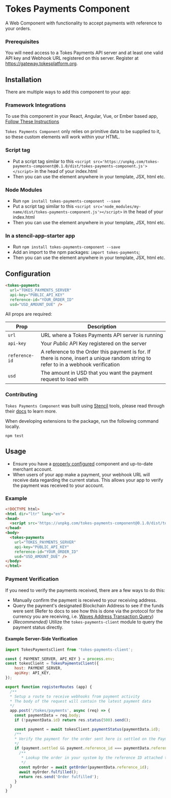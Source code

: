 # Tokes Payments Component
A Web Component with functionality to accept payments with reference to your orders.

### Prerequisites
You will need access to a Tokes Payments API server and at least one valid API key and Webhook URL registered on this server. Register at https://gateway.tokesplatform.org.

## Installation
There are multiple ways to add this component to your app:

### Framework Integrations
To use this component in your React, Angular, Vue, or Ember based app, [Follow These Instructions](https://stenciljs.com/docs/overview)

`Tokes Payments Component` only relies on primitive data to be supplied to it, so these custom elements will work within your HTML.

### Script tag
- Put a script tag similar to this `<script src='https://unpkg.com/tokes-payments-component@0.1.0/dist/tokes-payments-component.js'></script>` in the head of your index.html
- Then you can use the element anywhere in your template, JSX, html etc.

### Node Modules
- Run `npm install tokes-payments-component --save`
- Put a script tag similar to this `<script src='node_modules/my-name/dist/tokes-payments-component.js'></script>` in the head of your index.html
- Then you can use the element anywhere in your template, JSX, html etc.

### In a stencil-app-starter app
- Run `npm install tokes-payments-component --save`
- Add an import to the npm packages: `import tokes-payments`;
- Then you can use the element anywhere in your template, JSX, html etc.

## Configuration
```html
<tokes-payments 
  url="TOKES_PAYMENTS_SERVER" 
  api-key="PUBLIC_API_KEY" 
  reference-id="YOUR_ORDER_ID" 
  usd="USD_AMOUNT_DUE" />
```

All props are required:

| Prop | Description |
| --- | --- |
| `url` | URL where a Tokes Payments API server is running |
| `api-key` | Your *Public* API Key registered on the server  |
| `reference-id` | A reference to the Order this payment is for. If there is none, insert a unique random string to refer to in a webhook verification |
| `usd` | The amount in USD that you want the payment request to load with |

### Contributing
`Tokes Payments Component` was built using [Stencil](https://stenciljs.com/) tools, please read through their [docs](https://stenciljs.com/docs/introduction) to learn more.

When developing extensions to the package, run the following command locally.
```
npm test
```

## Usage
- Ensure you have a [properly configured](#configuration) component and up-to-date merchant account.
- When users of your app make a payment, your webhook URL will receive data regarding the current status.  This allows your app to verify the payment was received to your account.

### Example
```html
<!DOCTYPE html>
<html dir="ltr" lang="en">
<head>
  <script src='https://unpkg.com/tokes-payments-component@0.1.0/dist/tokes-payments-component.js'></script>
</head>
<body>
  <tokes-payments 
    url="TOKES_PAYMENTS_SERVER" 
    api-key="PUBLIC_API_KEY" 
    reference-id="YOUR_ORDER_ID" 
    usd="USD_AMOUNT_DUE" />
</body>
</html>
```
### Payment Verification

If you need to verify the payments received, there are a few ways to do this:
- Manually confirm the payment is received to your receiving address.
- Query the payment's designated Blockchain Address to see if the funds were sent (Refer to docs to see how this is done via the protocol for the currency you are receiving, i.e. [Waves Address Transaction Query](https://docs.wavesplatform.com/en/waves-api-and-sdk/waves-node-rest-api/transactions.html#section-5040393571675bece5c1e06579164f3d))
- _(Recommended)_ Utilize the `tokes-payments-client` module to query the payment status directly.
#### Example Server-Side Verification
```js
import TokesPaymentsClient from 'tokes-payments-client';

const { PAYMENT_SERVER, API_KEY } = process.env;
const tokesClient = TokesPaymentsClient({
    host: PAYMENT_SERVER,
    apiKey: API_KEY,
});

export function registerRoutes (app) {
  /**
  * Setup a route to receive webhooks from payment activity
  * The body of the request will contain the latest payment data
  */
  app.post('/tokes/payments', async (req) => {
    const paymentData = req.body;
    if (!paymentData.id) return res.status(500).send();

    const payment = await tokesClient.paymentStatus(paymentData.id);
    /**
    * Verify the payment for the order sent here is settled on the Payments Server
    */
    if (payment.settled && payment.reference_id === paymentData.reference_id) {
      /**
       * Lookup the order in your system by the reference ID attached to the payment 
       */
      const myOrder = await getOrder(paymentData.reference_id);
      await myOrder.fulfilled();
      return res.send('Order fulfilled');
    }
  }
}
```
